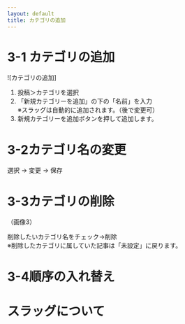 ```yaml
---
layout: default
title: カテゴリの追加
---
```


# 3-1 カテゴリの追加

![カテゴリの追加]

1. 投稿＞カテゴリを選択
1. 「新規カテゴリーを追加」の下の「名前」を入力  
※スラッグは自動的に追加されます。（後で変更可）
1. 新規カテゴリーを追加ボタンを押して追加します。

# 3-2カテゴリ名の変更

選択 → 変更 → 保存

# 3-3カテゴリの削除
（画像3）

削除したいカテゴリ名をチェック→削除  
※削除したカテゴリに属していた記事は「未設定」に戻ります。

# 3-4順序の入れ替え

# スラッグについて